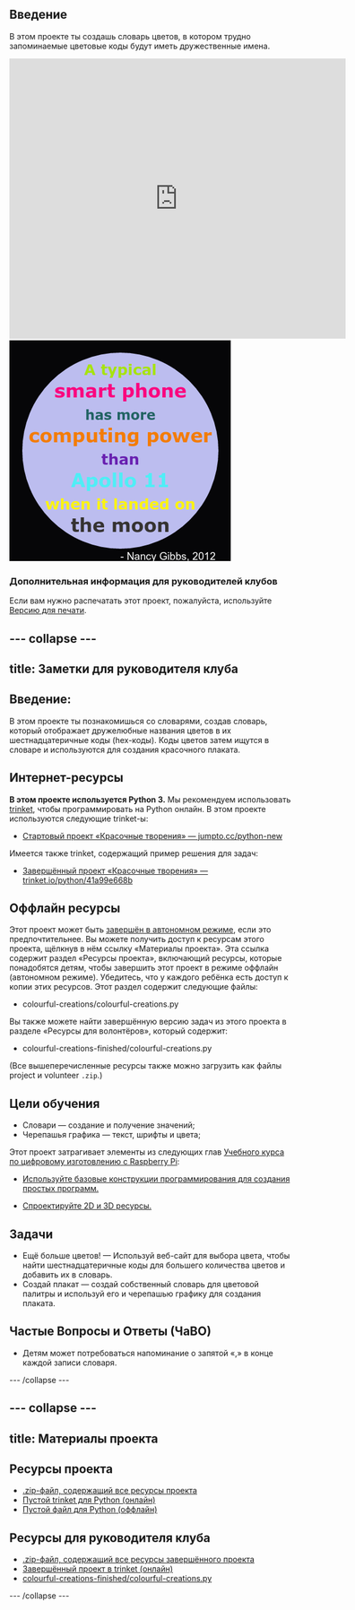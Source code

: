 ## Введение

В этом проекте ты создашь словарь цветов, в котором трудно запоминаемые цветовые коды будут иметь дружественные имена.

<div class="trinket">
  <iframe src="https://trinket.io/embed/python/97822f48b7?outputOnly=true&start=result" width="600" height="500" frameborder="0" marginwidth="0" marginheight="0" allowfullscreen>
  </iframe>
  <img src="images/colourful-finished.png">
</div>

### Дополнительная информация для руководителей клубов

Если вам нужно распечатать этот проект, пожалуйста, используйте [Версию для печати](https://projects.raspberrypi.org/en/projects/colourful-creations/print).

## \--- collapse \---

## title: Заметки для руководителя клуба

## Введение:

В этом проекте ты познакомишься со словарями, создав словарь, который отображает дружелюбные названия цветов в их шестнадцатеричные коды (hex-коды). Коды цветов затем ищутся в словаре и используются для создания красочного плаката.

## Интернет-ресурсы

**В этом проекте используется Python 3.** Мы рекомендуем использовать [trinket](https://trinket.io/), чтобы программировать на Python онлайн. В этом проекте используются следующие trinket-ы:

* [Стартовый проект «Красочные творения» — jumpto.cc/python-new](http://jumpto.cc/python-new)

Имеется также trinket, содержащий пример решения для задач:

* [Завершённый проект «Красочные творения» — trinket.io/python/41a99e668b](https://trinket.io/python/97822f48b7)

## Оффлайн ресурсы

Этот проект может быть [завершён в автономном режиме](https://www.codeclubprojects.org/en-GB/resources/python-working-offline/), если это предпочтительнее. Вы можете получить доступ к ресурсам этого проекта, щёлкнув в нём ссылку «Материалы проекта». Эта ссылка содержит раздел «Ресурсы проекта», включающий ресурсы, которые понадобятся детям, чтобы завершить этот проект в режиме оффлайн (автономном режиме). Убедитесь, что у каждого ребёнка есть доступ к копии этих ресурсов. Этот раздел содержит следующие файлы:

* colourful-creations/colourful-creations.py

Вы также можете найти завершённую версию задач из этого проекта в разделе «Ресурсы для волонтёров», который содержит:

* colourful-creations-finished/colourful-creations.py

(Все вышеперечисленные ресурсы также можно загрузить как файлы project и volunteer `.zip`.)

## Цели обучения

* Словари — создание и получение значений;
* Черепашья графика — текст, шрифты и цвета;

Этот проект затрагивает элементы из следующих глав [Учебного курса по цифровому изготовлению с Raspberry Pi](http://rpf.io/curriculum):

* [Используйте базовые конструкции программирования для создания простых программ.](https://www.raspberrypi.org/curriculum/programming/creator)

* [Спроектируйте 2D и 3D ресурсы.](https://www.raspberrypi.org/curriculum/design/creator)

## Задачи

* Ещё больше цветов! — Используй веб-сайт для выбора цвета, чтобы найти шестнадцатеричные коды для большего количества цветов и добавить их в словарь. 
* Создай плакат — создай собственный словарь для цветовой палитры и используй его и черепашью графику для создания плаката. 

## Частые Вопросы и Ответы (ЧаВО)

* Детям может потребоваться напоминание о запятой «,» в конце каждой записи словаря. 

\--- /collapse \---

## \--- collapse \---

## title: Материалы проекта

## Ресурсы проекта

* [.zip-файл, содержащий все ресурсы проекта](resources/colourful-creations-project-resources.zip)
* [Пустой trinket для Python (онлайн)](http://jumpto.cc/python-new)
* [Пустой файл для Python (оффлайн)](resources/new-new.py)

## Ресурсы для руководителя клуба

* [.zip-файл, содержащий все ресурсы завершённого проекта](resources/colourful-creations-volunteer-resources.zip)
* [Завершённый проект в trinket (онлайн)](https://trinket.io/python/97822f48b7)
* [colourful-creations-finished/colourful-creations.py](resources/colourful-creations-finished-colourful-creations.py)

\--- /collapse \---